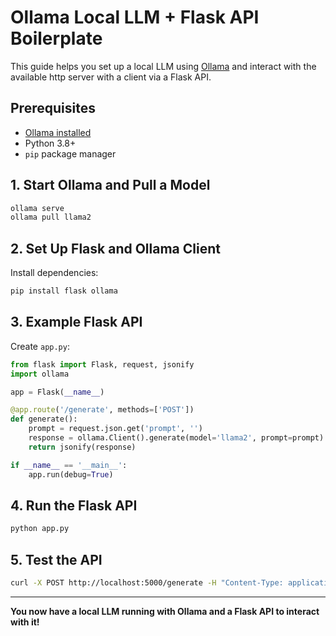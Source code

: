 # Ollama Local LLM + Flask API Boilerplate

This guide helps you set up a local LLM using [Ollama](https://ollama.com/) and interact with the available http server with a client via a Flask API.

## Prerequisites

- [Ollama installed](https://ollama.com/download)
- Python 3.8+
- `pip` package manager

## 1. Start Ollama and Pull a Model

```sh
ollama serve
ollama pull llama2
```

## 2. Set Up Flask and Ollama Client

Install dependencies:

```sh
pip install flask ollama
```

## 3. Example Flask API

Create `app.py`:

```python
from flask import Flask, request, jsonify
import ollama

app = Flask(__name__)

@app.route('/generate', methods=['POST'])
def generate():
    prompt = request.json.get('prompt', '')
    response = ollama.Client().generate(model='llama2', prompt=prompt)
    return jsonify(response)

if __name__ == '__main__':
    app.run(debug=True)
```

## 4. Run the Flask API

```sh
python app.py
```

## 5. Test the API

```sh
curl -X POST http://localhost:5000/generate -H "Content-Type: application/json" -d '{"prompt": "Hello, world!"}'
```

---

**You now have a local LLM running with Ollama and a Flask API to interact with it!**